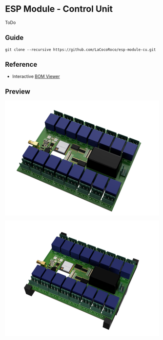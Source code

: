 # ESP Module - Control Unit

ToDo

## Guide

```
git clone --recursive https://github.com/LaCocoRoco/esp-module-cu.git
```

## Reference

- Interactive [BOM Viewer](https://htmlpreview.github.io/?https://github.com/LaCocoRoco/esp-module-cu/blob/main/eagle/bom/esp-module-cu.html)

## Preview

![function_graphic](images/esp-module-cu-pcb.png)

![function_graphic](images/esp-module-cu.png)
